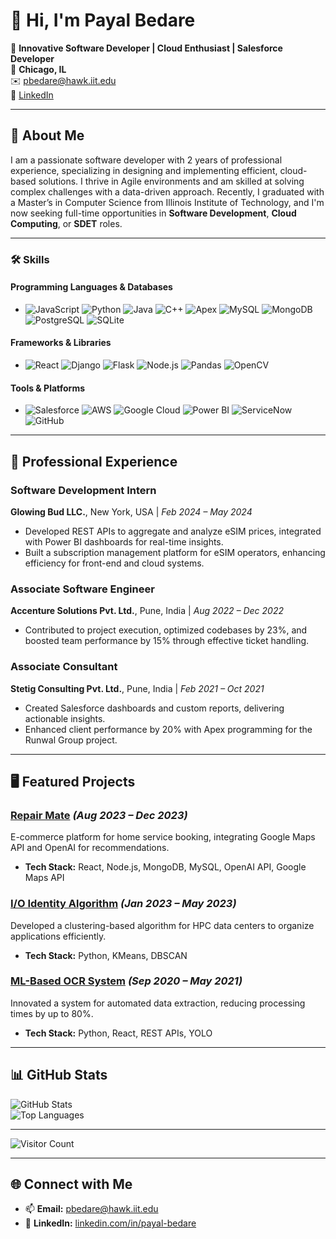 # 👋 Hi, I'm Payal Bedare  

🌟 **Innovative Software Developer | Cloud Enthusiast | Salesforce Developer**  
📍 **Chicago, IL**  
✉️ [pbedare@hawk.iit.edu](mailto:pbedare@hawk.iit.edu)  
🔗 [LinkedIn](https://linkedin.com/in/payal-bedare)  

---

## 🤔 About Me  
I am a passionate software developer with 2 years of professional experience, specializing in designing and implementing efficient, cloud-based solutions. I thrive in Agile environments and am skilled at solving complex challenges with a data-driven approach. Recently, I graduated with a Master’s in Computer Science from Illinois Institute of Technology, and I'm now seeking full-time opportunities in **Software Development**, **Cloud Computing**, or **SDET** roles.  

---

### 🛠️ Skills  

#### **Programming Languages & Databases**  
- ![JavaScript](https://img.shields.io/badge/-JavaScript-F7DF1E?logo=javascript&logoColor=black)  ![Python](https://img.shields.io/badge/-Python-3776AB?logo=python&logoColor=white)  ![Java](https://img.shields.io/badge/-Java-007396?logo=java&logoColor=white)  ![C++](https://img.shields.io/badge/-C++-00599C?logo=cplusplus&logoColor=white)  ![Apex](https://img.shields.io/badge/-Apex-00A1E0?logo=salesforce&logoColor=white)  ![MySQL](https://img.shields.io/badge/-MySQL-4479A1?logo=mysql&logoColor=white)  ![MongoDB](https://img.shields.io/badge/-MongoDB-47A248?logo=mongodb&logoColor=white)  ![PostgreSQL](https://img.shields.io/badge/-PostgreSQL-336791?logo=postgresql&logoColor=white)  ![SQLite](https://img.shields.io/badge/-SQLite-003B57?logo=sqlite&logoColor=white)  

#### **Frameworks & Libraries**  
- ![React](https://img.shields.io/badge/-React-61DAFB?logo=react&logoColor=black)  ![Django](https://img.shields.io/badge/-Django-092E20?logo=django&logoColor=white)  ![Flask](https://img.shields.io/badge/-Flask-000000?logo=flask&logoColor=white)  ![Node.js](https://img.shields.io/badge/-Node.js-339933?logo=node.js&logoColor=white)  ![Pandas](https://img.shields.io/badge/-Pandas-150458?logo=pandas&logoColor=white)  ![OpenCV](https://img.shields.io/badge/-OpenCV-5C3EE8?logo=opencv&logoColor=white)  

#### **Tools & Platforms**  
- ![Salesforce](https://img.shields.io/badge/-Salesforce-00A1E0?logo=salesforce&logoColor=white)  ![AWS](https://img.shields.io/badge/-AWS-232F3E?logo=amazonaws&logoColor=white)  ![Google Cloud](https://img.shields.io/badge/-Google%20Cloud-4285F4?logo=googlecloud&logoColor=white)  ![Power BI](https://img.shields.io/badge/-Power%20BI-F2C811?logo=powerbi&logoColor=black)  ![ServiceNow](https://img.shields.io/badge/-ServiceNow-0052CC?logo=servicenow&logoColor=white)  ![GitHub](https://img.shields.io/badge/-GitHub-181717?logo=github&logoColor=white)   

---

## 💼 Professional Experience  

### **Software Development Intern**
**Glowing Bud LLC.**, New York, USA | *Feb 2024 – May 2024*  
- Developed REST APIs to aggregate and analyze eSIM prices, integrated with Power BI dashboards for real-time insights.  
- Built a subscription management platform for eSIM operators, enhancing efficiency for front-end and cloud systems.  

### **Associate Software Engineer**  
**Accenture Solutions Pvt. Ltd.**, Pune, India | *Aug 2022 – Dec 2022*  
- Contributed to project execution, optimized codebases by 23%, and boosted team performance by 15% through effective ticket handling.  

### **Associate Consultant**  
**Stetig Consulting Pvt. Ltd.**, Pune, India | *Feb 2021 – Oct 2021*  
- Created Salesforce dashboards and custom reports, delivering actionable insights.  
- Enhanced client performance by 20% with Apex programming for the Runwal Group project.  

---

## 🖥️ Featured Projects  

### [Repair Mate](#) *(Aug 2023 – Dec 2023)*  
E-commerce platform for home service booking, integrating Google Maps API and OpenAI for recommendations. 
- **Tech Stack:** React, Node.js, MongoDB, MySQL, OpenAI API, Google Maps API  

### [I/O Identity Algorithm](#) *(Jan 2023 – May 2023)*  
Developed a clustering-based algorithm for HPC data centers to organize applications efficiently.  
- **Tech Stack:** Python, KMeans, DBSCAN  

### [ML-Based OCR System](#) *(Sep 2020 – May 2021)*  
Innovated a system for automated data extraction, reducing processing times by up to 80%.  
- **Tech Stack:** Python, React, REST APIs, YOLO  

---

## 📊 GitHub Stats  

![GitHub Stats](https://github-readme-stats.vercel.app/api?username=payalbedare99&show_icons=true&theme=radical)  
![Top Languages](https://github-readme-stats.vercel.app/api/top-langs/?username=payalbedare99&layout=compact&theme=radical)  

---

![Visitor Count](https://komarev.com/ghpvc/?username=payalbedare99&color=blue)

---

## 🌐 Connect with Me  
- 📫 **Email:** [pbedare@hawk.iit.edu](mailto:pbedare@hawk.iit.edu)  
- 🔗 **LinkedIn:** [linkedin.com/in/payal-bedare](https://linkedin.com/in/payal-bedare)  


